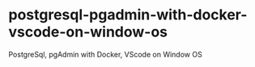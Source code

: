 # postgresql-pgadmin-with-docker-vscode-on-window-os
PostgreSql, pgAdmin with Docker, VScode on Window OS
